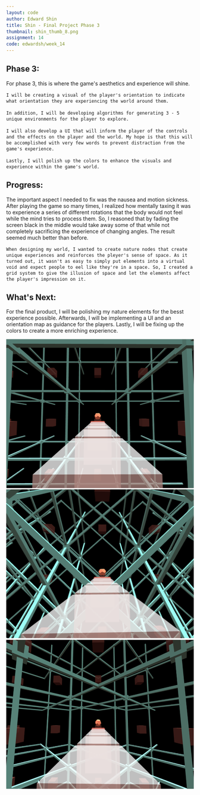 ```yaml
---
layout: code
author: Edward Shin
title: Shin - Final Project Phase 3
thumbnail: shin_thumb_8.png
assignment: 14
code: edwardsh/week_14
---
```


<h2>Phase 3:</h2>

<p>
    For phase 3, this is where the game's aesthetics and experience will shine.

    I will be creating a visual of the player's orientation to indicate what orientation they are experiencing the world around them.

    In addition, I will be developing algorithms for generating 3 - 5 unique environments for the player to explore.

    I will also develop a UI that will inform the player of the controls and the effects on the player and the world. My hope is that this will be accomplished with very few words to prevent distraction from the game's experience.

    Lastly, I will polish up the colors to enhance the visuals and experience within the game's world.
</p>

<h2>Progress: </h2>

<p>
    The important aspect I needed to fix was the nausea and motion sickness. After playing the game so many times, I realized how mentally taxing it was to experience a series of different rotations that the body would not feel while the mind tries to process them. So, I reasoned that by fading the screen black in the middle would take away some of that while not completely sacrificing the experience of changing angles. The result seemed much better than before.

    When designing my world, I wanted to create nature nodes that create unique experiences and reinforces the pleyer's sense of space. As it turned out, it wasn't as easy to simply put elements into a virtual void and expect people to eel like they're in a space. So, I created a grid system to give the illusion of space and let the elements affect the player's impression on it.
</p>

<h2>What's Next: </h2>

<p>
    For the final product, I will be polishing my nature elements for the besst experience possible. Afterwards, I will be implementing a UI and an orientation map as guidance for the players. Lastly, I will be fixing up the colors to create a more enriching experience.
</p>


<img src="img/edwardsh/world1.png" alt="World 1" height="400" width="600">

<img src="img/edwardsh/world2.png" alt="World 2" height="400" width="600">

<img src="img/edwardsh/world3.png" alt="World 3" height="400" width="600">

